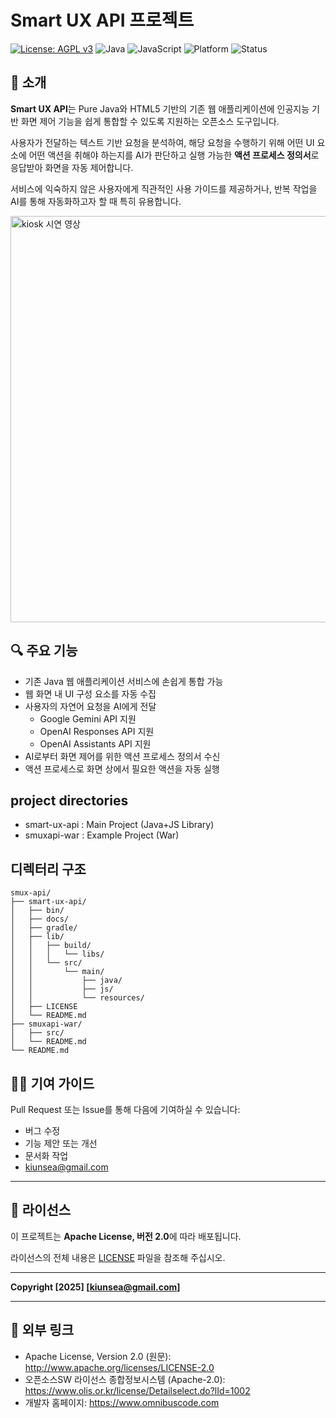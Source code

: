 # Smart UX API 프로젝트
[![License: AGPL v3](https://img.shields.io/badge/License-AGPL%20v3-blue.svg)](https://www.gnu.org/licenses/agpl-3.0.html)
![Java](https://img.shields.io/badge/language-Java-orange)
![JavaScript](https://img.shields.io/badge/language-JavaScript-yellow)
![Platform](https://img.shields.io/badge/platform-Web-blue)
![Status](https://img.shields.io/badge/status-Active-brightgreen) 

## 🧠 소개

**Smart UX API**는 Pure Java와 HTML5 기반의 기존 웹 애플리케이션에 인공지능 기반 화면 제어 기능을 쉽게 통합할 수 있도록 지원하는 오픈소스 도구입니다.

사용자가 전달하는 텍스트 기반 요청을 분석하여, 해당 요청을 수행하기 위해 어떤 UI 요소에 어떤 액션을 취해야 하는지를 AI가 판단하고 실행 가능한 **액션 프로세스 정의서**로 응답받아 화면을 자동 제어합니다.

서비스에 익숙하지 않은 사용자에게 직관적인 사용 가이드를 제공하거나, 반복 작업을 AI를 통해 자동화하고자 할 때 특히 유용합니다.

<img src="https://github.com/user-attachments/assets/9d597451-94a4-401a-967c-effccd1b60f2" alt="kiosk 시연 영상" height="650">

## 🔍 주요 기능

- 기존 Java 웹 애플리케이션 서비스에 손쉽게 통합 가능
- 웹 화면 내 UI 구성 요소를 자동 수집
- 사용자의 자연어 요청을 AI에게 전달
  * Google Gemini API 지원
  * OpenAI Responses API 지원
  * OpenAI Assistants API 지원
- AI로부터 화면 제어를 위한 액션 프로세스 정의서 수신
- 액션 프로세스로 화면 상에서 필요한 액션을 자동 실행

## project directories
- smart-ux-api : Main Project (Java+JS Library)
- smuxapi-war : Example Project (War)

## 디렉터리 구조
```
smux-api/
├── smart-ux-api/
│   ├── bin/
│   ├── docs/
│   ├── gradle/
│   ├── lib/
│   │   ├── build/
│   │   │   └── libs/
│   │   └── src/
│   │       └── main/
│   │           ├── java/
│   │           ├── js/
│   │           └── resources/
│   ├── LICENSE
│   └── README.md
├── smuxapi-war/
│   ├── src/
│   └── README.md
└── README.md
```

## 🧑‍💻 기여 가이드

Pull Request 또는 Issue를 통해 다음에 기여하실 수 있습니다:

- 버그 수정
- 기능 제안 또는 개선
- 문서화 작업
- kiunsea@gmail.com

---

## 📄 라이선스

이 프로젝트는 **Apache License, 버전 2.0**에 따라 배포됩니다.

라이선스의 전체 내용은 [LICENSE](LICENSE) 파일을 참조해 주십시오.

---

**Copyright [2025] [kiunsea@gmail.com]**

---

## 🔗 외부 링크

- Apache License, Version 2.0 (원문): http://www.apache.org/licenses/LICENSE-2.0
- 오픈소스SW 라이선스 종합정보시스템 (Apache-2.0): https://www.olis.or.kr/license/Detailselect.do?lId=1002
- 개발자 홈페이지: https://www.omnibuscode.com

